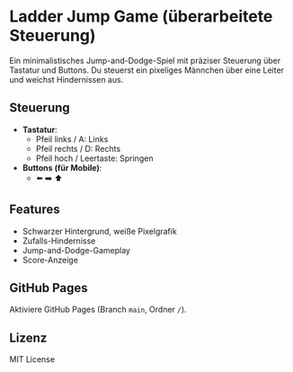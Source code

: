 # Ladder Jump Game (überarbeitete Steuerung)

Ein minimalistisches Jump-and-Dodge-Spiel mit präziser Steuerung über Tastatur und Buttons. Du steuerst ein pixeliges Männchen über eine Leiter und weichst Hindernissen aus.

## Steuerung

- **Tastatur**:
  - Pfeil links / A: Links
  - Pfeil rechts / D: Rechts
  - Pfeil hoch / Leertaste: Springen
- **Buttons (für Mobile)**:
  - ⬅️ ➡️ ⬆️

## Features

- Schwarzer Hintergrund, weiße Pixelgrafik
- Zufalls-Hindernisse
- Jump-and-Dodge-Gameplay
- Score-Anzeige

## GitHub Pages

Aktiviere GitHub Pages (Branch `main`, Ordner `/`).

## Lizenz

MIT License
